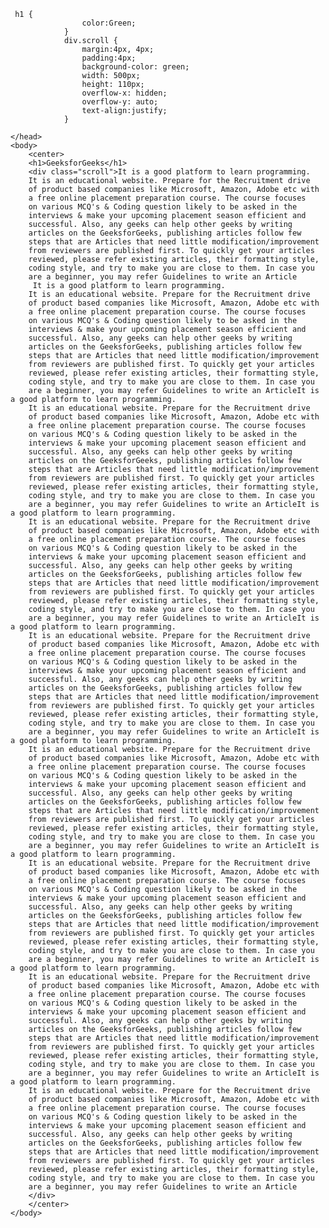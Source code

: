 ```{css, echo=FALSE}
 h1 {
                color:Green;
            }
            div.scroll {
                margin:4px, 4px;
                padding:4px;
                background-color: green;
                width: 500px;
                height: 110px;
                overflow-x: hidden;
                overflow-y: auto;
                text-align:justify;
            }
```

<!DOCTYPE html>
<html>
    <head>
        
    </head>
    <body>
        <center>
        <h1>GeeksforGeeks</h1>
        <div class="scroll">It is a good platform to learn programming.
        It is an educational website. Prepare for the Recruitment drive
        of product based companies like Microsoft, Amazon, Adobe etc with
        a free online placement preparation course. The course focuses
        on various MCQ's & Coding question likely to be asked in the
        interviews & make your upcoming placement season efficient and
        successful. Also, any geeks can help other geeks by writing
        articles on the GeeksforGeeks, publishing articles follow few
        steps that are Articles that need little modification/improvement
        from reviewers are published first. To quickly get your articles
        reviewed, please refer existing articles, their formatting style,
        coding style, and try to make you are close to them. In case you
        are a beginner, you may refer Guidelines to write an Article
         It is a good platform to learn programming.
        It is an educational website. Prepare for the Recruitment drive
        of product based companies like Microsoft, Amazon, Adobe etc with
        a free online placement preparation course. The course focuses
        on various MCQ's & Coding question likely to be asked in the
        interviews & make your upcoming placement season efficient and
        successful. Also, any geeks can help other geeks by writing
        articles on the GeeksforGeeks, publishing articles follow few
        steps that are Articles that need little modification/improvement
        from reviewers are published first. To quickly get your articles
        reviewed, please refer existing articles, their formatting style,
        coding style, and try to make you are close to them. In case you
        are a beginner, you may refer Guidelines to write an ArticleIt is a good platform to learn programming.
        It is an educational website. Prepare for the Recruitment drive
        of product based companies like Microsoft, Amazon, Adobe etc with
        a free online placement preparation course. The course focuses
        on various MCQ's & Coding question likely to be asked in the
        interviews & make your upcoming placement season efficient and
        successful. Also, any geeks can help other geeks by writing
        articles on the GeeksforGeeks, publishing articles follow few
        steps that are Articles that need little modification/improvement
        from reviewers are published first. To quickly get your articles
        reviewed, please refer existing articles, their formatting style,
        coding style, and try to make you are close to them. In case you
        are a beginner, you may refer Guidelines to write an ArticleIt is a good platform to learn programming.
        It is an educational website. Prepare for the Recruitment drive
        of product based companies like Microsoft, Amazon, Adobe etc with
        a free online placement preparation course. The course focuses
        on various MCQ's & Coding question likely to be asked in the
        interviews & make your upcoming placement season efficient and
        successful. Also, any geeks can help other geeks by writing
        articles on the GeeksforGeeks, publishing articles follow few
        steps that are Articles that need little modification/improvement
        from reviewers are published first. To quickly get your articles
        reviewed, please refer existing articles, their formatting style,
        coding style, and try to make you are close to them. In case you
        are a beginner, you may refer Guidelines to write an ArticleIt is a good platform to learn programming.
        It is an educational website. Prepare for the Recruitment drive
        of product based companies like Microsoft, Amazon, Adobe etc with
        a free online placement preparation course. The course focuses
        on various MCQ's & Coding question likely to be asked in the
        interviews & make your upcoming placement season efficient and
        successful. Also, any geeks can help other geeks by writing
        articles on the GeeksforGeeks, publishing articles follow few
        steps that are Articles that need little modification/improvement
        from reviewers are published first. To quickly get your articles
        reviewed, please refer existing articles, their formatting style,
        coding style, and try to make you are close to them. In case you
        are a beginner, you may refer Guidelines to write an ArticleIt is a good platform to learn programming.
        It is an educational website. Prepare for the Recruitment drive
        of product based companies like Microsoft, Amazon, Adobe etc with
        a free online placement preparation course. The course focuses
        on various MCQ's & Coding question likely to be asked in the
        interviews & make your upcoming placement season efficient and
        successful. Also, any geeks can help other geeks by writing
        articles on the GeeksforGeeks, publishing articles follow few
        steps that are Articles that need little modification/improvement
        from reviewers are published first. To quickly get your articles
        reviewed, please refer existing articles, their formatting style,
        coding style, and try to make you are close to them. In case you
        are a beginner, you may refer Guidelines to write an ArticleIt is a good platform to learn programming.
        It is an educational website. Prepare for the Recruitment drive
        of product based companies like Microsoft, Amazon, Adobe etc with
        a free online placement preparation course. The course focuses
        on various MCQ's & Coding question likely to be asked in the
        interviews & make your upcoming placement season efficient and
        successful. Also, any geeks can help other geeks by writing
        articles on the GeeksforGeeks, publishing articles follow few
        steps that are Articles that need little modification/improvement
        from reviewers are published first. To quickly get your articles
        reviewed, please refer existing articles, their formatting style,
        coding style, and try to make you are close to them. In case you
        are a beginner, you may refer Guidelines to write an ArticleIt is a good platform to learn programming.
        It is an educational website. Prepare for the Recruitment drive
        of product based companies like Microsoft, Amazon, Adobe etc with
        a free online placement preparation course. The course focuses
        on various MCQ's & Coding question likely to be asked in the
        interviews & make your upcoming placement season efficient and
        successful. Also, any geeks can help other geeks by writing
        articles on the GeeksforGeeks, publishing articles follow few
        steps that are Articles that need little modification/improvement
        from reviewers are published first. To quickly get your articles
        reviewed, please refer existing articles, their formatting style,
        coding style, and try to make you are close to them. In case you
        are a beginner, you may refer Guidelines to write an ArticleIt is a good platform to learn programming.
        It is an educational website. Prepare for the Recruitment drive
        of product based companies like Microsoft, Amazon, Adobe etc with
        a free online placement preparation course. The course focuses
        on various MCQ's & Coding question likely to be asked in the
        interviews & make your upcoming placement season efficient and
        successful. Also, any geeks can help other geeks by writing
        articles on the GeeksforGeeks, publishing articles follow few
        steps that are Articles that need little modification/improvement
        from reviewers are published first. To quickly get your articles
        reviewed, please refer existing articles, their formatting style,
        coding style, and try to make you are close to them. In case you
        are a beginner, you may refer Guidelines to write an Article
        </div>
        </center>
    </body>
</html>  
